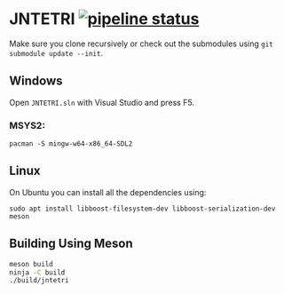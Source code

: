 # JNTETRI [![pipeline status](https://gitlab.com/jhasse/jntetri/badges/master/pipeline.svg)](https://gitlab.com/jhasse/jntetri/commits/master)

Make sure you clone recursively or check out the submodules using `git submodule update --init`.

## Windows

Open `JNTETRI.sln` with Visual Studio and press F5.

### MSYS2:

```
pacman -S mingw-w64-x86_64-SDL2
```

## Linux

On Ubuntu you can install all the dependencies using:

```
sudo apt install libboost-filesystem-dev libboost-serialization-dev meson
```

## Building Using Meson

```sh
meson build
ninja -C build
./build/jntetri
```
